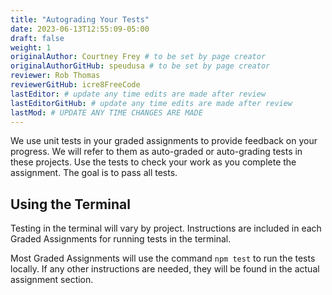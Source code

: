 ```yaml
---
title: "Autograding Your Tests"
date: 2023-06-13T12:55:09-05:00
draft: false
weight: 1
originalAuthor: Courtney Frey # to be set by page creator
originalAuthorGitHub: speudusa # to be set by page creator
reviewer: Rob Thomas 
reviewerGitHub: icre8FreeCode 
lastEditor: # update any time edits are made after review
lastEditorGitHub: # update any time edits are made after review
lastMod: # UPDATE ANY TIME CHANGES ARE MADE
---
```


We use unit tests in your graded assignments to provide feedback on your progress. We will refer to them as auto-graded or auto-grading tests in these projects. Use the tests to check your work as you complete the assignment. The goal is to pass all tests.

## Using the Terminal

Testing in the terminal will vary by project.  Instructions are included in each Graded Assignments for running tests in the terminal.

Most Graded Assignments will use the command `npm test` to run the tests locally.  If any other instructions are needed, they will be found in the actual assignment section.
